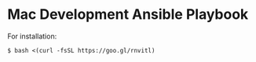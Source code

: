 # Mac Development Ansible Playbook

For installation:

    $ bash <(curl -fsSL https://goo.gl/rnvitl)
